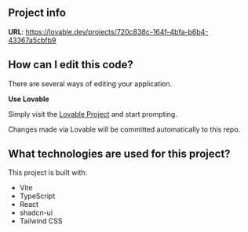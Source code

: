 ## Project info

**URL**: https://lovable.dev/projects/720c838c-164f-4bfa-b6b4-43367a5cbfb9

## How can I edit this code?

There are several ways of editing your application.

**Use Lovable**

Simply visit the [Lovable Project](https://lovable.dev/projects/720c838c-164f-4bfa-b6b4-43367a5cbfb9) and start prompting.

Changes made via Lovable will be committed automatically to this repo.


## What technologies are used for this project?

This project is built with:

- Vite
- TypeScript
- React
- shadcn-ui
- Tailwind CSS

